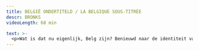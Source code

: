 ```yaml
---
title: BELGIË ONDERTITELD / LA BELGIQUE SOUS-TITRÉE
descr: BRONKS
videoLength: 68 min

text: >-
  <p>Wat is dat nu eigenlijk, Belg zijn? Benieuwd naar de identiteit van een land dat vaak afgeschilderd wordt als ‘Absurdistan’, trokken theatermakers Greet Jacobs en Julie Delrue een jaar lang België rond. Ze interviewden zo veel mogelijk verschillende, boeiende Belgen in alle uithoeken van het land, op zoek naar de raakpunten en de schoonheid achter al die schijnbare tegenstellingen. Het resultaat is een theaterportret dat de ziel van ons landje blootlegt. Vijf acteurs transformeren onophoudelijk: van een minister-President tot een Middelkerkse visser, van een Brusselse puber tot een Limburgse oma, van een moeder van vier kinderen met Marokkaanse roots tot een 6-jarige koekjesverslinder.</p><p>België ondertiteld / La Belgique sous-titrée is een meertalige voorstelling waarbij humor en zelfrelativering nooit ver weg zijn en niemand onberoerd naar buiten gaat.</p><p><strong>Credits</strong></p><p>concept Greet Jacobs, Julie Delrue</p><p>spel Jean-Baptiste Szézot, Greet Jacobs, Julie Delrue, Rachid Laachir en Arber Aliaj (stage)</p><p>coach Peter Monsaert</p><p>lichtontwerp Geert Vanoorlé </p><p>kostuum Valerie Le Roy</p><p>met de steun van Vlaams Fonds voor de Letteren</p><p>met dank aan De Grote Post en C-Mine</p><p>productie BRONKS</p><p>coproductie Perpodium</p><p>Met de steun van de tax shelter van de Belgische Federale Overheid</p><p>Opname video door<a href="http://www.beeldstorm.be"> Beeldstorm</a> o.l.v. Jan Bosteels<br></p>
---
```

